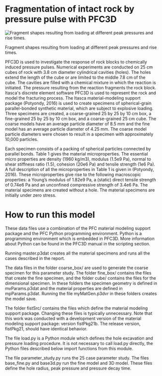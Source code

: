 
# Fragmentation of intact rock by pressure pulse with PFC3D

![Fragment shapes resulting from loading at different peak pressures
and rise times.](./results.png)

Fragment shapes resulting from loading at different peak pressures
and rise times.


PFC3D is used to investigate the response of rock blocks to chemically
induced pressure pulses. Numerical experiments are conducted on 25 cm
cubes of rock with 3.8 cm diameter cylindrical cavities (holes). The
holes extend the length of the cube or are limited to the middle 7.8
cm of the cube. The cavities are filled with a chemical mixture in
which the reaction is initiated. The pressure resulting from the
reaction fragments the rock block. Itasca's discrete element software
PFC3D is used to represent the rock and model the fracturing process.
The Itasca material-modeling support package (Potyondy, 2016) is used
to create specimens of spherical-grain parallel-bonded synthetic
material, which are subject to explosive loading. Three specimens are
created, a coarse-grained 25 by 25 by 10 cm box, a fine-grained 25 by
25 by 10 cm box, and a coarse-grained 25 cm cube. The coarse models
have an average particle diameter of 8.5 mm and the fine model has an
average particle diameter of 4.25 mm. The coarse model particle
diameters were chosen to result in a specimen with approximately
10,000 particles.

Each specimen consists of a packing of spherical particles connected
by parallel bonds. Table 1 gives the material microproperties. The
essential micro properties are density (1960 kg/m3), modulus (1.5e9
Pa), normal to shear stiffness ratio (1.5), cohesion (20e6 Pa) and
tensile strength (1e6 Pa). A full description of all the
microproperties in Table 1 is given in (Potyondy, 2016). These
microproperties give rise to the following macroscopic properties: a
Young’s modulus of 1.82e9 Pa, a (static) direct tensile strength of
0.74e6 Pa and an unconfined compressive strength of 3.4e6 Pa. The
material specimens are created without a hole. The material specimens
are initially under zero stress.

# How to run this model

These data files use a combination of the PFC material modeling
support package and the PFC Python programming environment. Python is
a programming environment which is embedded in PFC3D. More information
about Python can be found in the PFC3D manual in the scripting
section.

Running master.p3dat creates all the material specimens and runs all
the cases described in the report.

The data files in the folder coarse_box/ are used to generate the
coarse specimen for this parameter study. The folder fine_box/ contains
the files that create the fine specimen, and the folder cube/
contains the files for the dimensional specimen. In these folders the
specimen geometry is defined in mvParams.p3dat and the material
properties are defined in mpParams.p3dat. Running the file
myMatGen.p3dvr in these folders creates the model save.

The folder fistSrc/ contains the files which define the material
modeling support package. Changing these files is typically
unnecessary. Note that this work was conducted with a development
version of the material modeling support package: version fistPkg21b.
The release version, fistPkg21, should have identical behavior.

The file load.py is a Python module which defines the hole excavation
and pressure loading procedure. It is not necessary to call load.py
directly, the Python files described below import functions from this
module.

The file parameter_study.py runs the 25 case parameter study. The
files base_fine.py and base3d.py run the fine model and 3D model.
These files define the hole radius, peak pressure and pressure decay
time.

